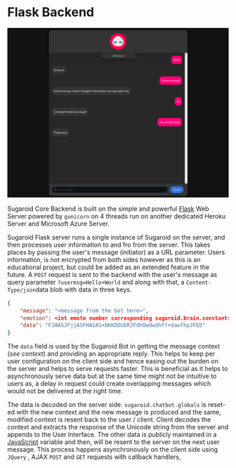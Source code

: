 # Flask Backend

![Sugaroid Flask Demonstration](../img/sugaroid_flask.png)

Sugaroid Core Backend is built on the simple and powerful [Flask](https://flask.palletsprojects.com/en/1.1.x/tutorial/layout/) Web Server powered by `gunicorn` on 4 threads run on another dedicated Heroku Server and Microsoft Azure Server. 

Sugaroid Flask server runs a single instance of Sugaroid on the server, and then processes user information to and fro from the server. This takes places by passing the user's message (initiator) as a URL parameter. Users information, is not encrypted from both sides however as this is an educational project, but could be added as an extended feature in the future. A `POST` request is sent to the backend with the user's message as query parameter `?usermsg=Hello+World` and along with that, a `Content-Type/json`data blob with data in three keys. 

```json
{
    "message": "<message from the bot here>",
    "emotion": <int emote number corresponding sugaroid.brain.constants.Emotion>,
    "data": "FJAASJFjjASFHASAS+DKKDDUERJFdhOwdwdhff+dawfhpJFED"
}
```

The `data` field is used by the Sugaroid Bot in getting the message context (_see context_) and providing an appropriate reply. This helps to keep per user configuration on the client side and hence easing out the burden on the server and helps to serve requests faster. This is beneficial as it helps to asynchronously serve data but at the same time might not be intuitive to users as, a delay in request could create overlapping messages which would not be delivered at the right time. 

The data is decoded on the server side. `sugaroid.chatbot.globals` is reset-ed with the new context and the new message is produced and the same, modified context is resent back to the user / client. Client decodes the context and extracts the response of the Unicode string from the server and appends to the User Interface. The other data is publicly maintained in a [JavaScript](https://www.javascript.com) variable and then, will be resent to the server on the next user message. This process happens asynchronously on the client side using `JQuery` , AJAX `POST` and `GET` requests with callback handlers,

